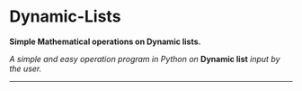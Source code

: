# Dynamic-Lists

**Simple Mathematical operations on Dynamic lists.**

*A simple and easy operation program in Python on* **Dynamic list** *input by the user.*

----------------------
